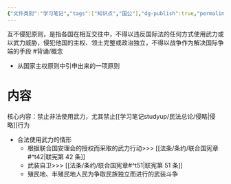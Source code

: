 ```yaml
---
{"文件类别":"学习笔记","tags":["知识点","国公"],"dg-publish":true,"permalink":"/学习笔记studyup/国际公法/互不侵犯原则/","dgPassFrontmatter":true,"created":"2024-09-25T20:08:36.126+08:00","updated":"2024-10-25T12:12:46.367+08:00"}
---
```


互不侵犯原则，是指各国在相互交往中，不得以违反国际法的任何方式使用武力或以武力威胁，侵犯他国的主权、领土完整或政治独立，不得以战争作为解决国际争端的手段 #背诵/概念 
- 从国家主权原则中引申出来的一项原则
# 内容
核心内容：禁止非法使用武力，尤其禁止[[学习笔记studyup/民法总论/侵略\|侵略]]行为
- 合法使用武力的情形
	- 根据联合国安理会的授权而采取的武力行动>>> [[法条/条约/联合国宪章#^t42\|联宪第 42 条]]
	- 武装自卫>>> [[法条/条约/联合国宪章#^t51\|联宪第 51 条]]
	- 殖民地、半殖民地人民为争取民族独立而进行的武装斗争